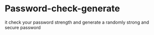 # Password-check-generate
it check your password strength and generate a randomly strong and secure password

